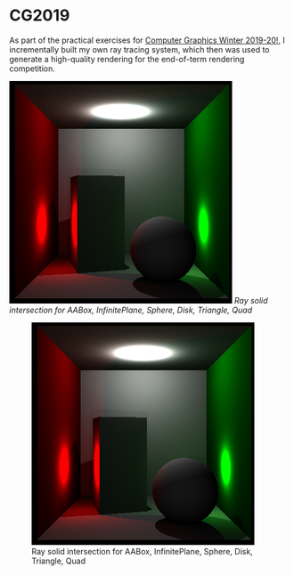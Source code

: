 # CG2019

As part of the practical exercises for [Computer Graphics Winter 2019-20!](https://graphics.cg.uni-saarland.de/courses/cg1-2019/), I incrementally built my own ray tracing system, which then was used to generate a high-quality rendering for the end-of-term rendering competition.

![GitHub Logo](/assignment6-images/a6-1a.png)
*Ray solid intersection for AABox, InfinitePlane, Sphere, Disk, Triangle, Quad*

<figure>
  <img src="/assignment6-images/a6-1a.png" />
  <figcaption>Ray solid intersection for AABox, InfinitePlane, Sphere, Disk, Triangle, Quad</figcaption>
</figure>
